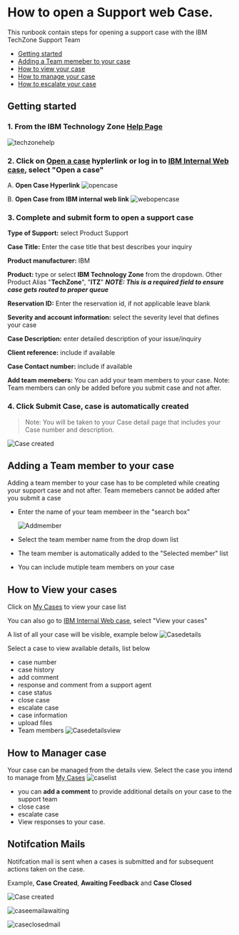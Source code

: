 # How to open a Support web Case.
This runbook contain steps for opening a support case with the IBM TechZone Support Team

- [Getting started](https://github.com/IBM/itz-support-public/blob/main/IBM-Technology-Zone/IBM-Technology-Zone-Runbooks/open_case_web_internal.md#Getting-started)
- [Adding a Team memeber to your case]()
- [How to view your case](https://github.com/IBM/itz-support-public/blob/main/IBM-Technology-Zone/IBM-Technology-Zone-Runbooks/open_case_web_internal.md#how-to-view-your-cases)
- [How to manage your case](https://github.com/IBM/itz-support-public/blob/main/IBM-Technology-Zone/IBM-Technology-Zone-Runbooks/open_case_web_internal.md#how-to-manager-case)
- [How to escalate your case]()


## Getting started
### 1. From the IBM Technology Zone [Help Page](https://techzone.ibm.com/help)

![techzonehelp](Images/techzonehelp.png)

### 2. Click on [Open a case](https://ibmsf.force.com/ibminternalproducts/s/createrecord/NewCase?language=en_US) hyplerlink or log in to [IBM Internal Web case](https://ibmsf.force.com/ibminternalproducts/s/), select "Open a case" 

A. **Open Case Hyperlink** ![opencase](Images/opencase.png) 

B. **Open Case from IBM internal web link** ![webopencase](Images/webopencase.png)


### 3. Complete and submit form to open a support case

   **Type of Support:** select Product Support
   
   **Case Title:** Enter the case title that best describes your inquiry
   
   **Product manufacturer:** IBM
   
   **Product:** type or select **IBM Technology Zone** from the dropdown. Other Product Alias "**TechZone**", "**ITZ**" _**NOTE: This is a required field to ensure case gets routed to proper queue**_
   
   **Reservation ID:** Enter the reservation id, if not applicable leave blank
   
   **Severity and account information:** select the severity level that defines your case
   
   **Case Description:** enter detailed description of your issue/inquiry
   
   **Client reference:** include if available 
   
   **Case Contact number:** include if available

   **Add team memebers:** You can add your team members to your case. Note: Team members can only be added before you submit case and not after.
   
### 4. Click **Submit Case**, case is automatically created

>Note: You will be taken to your Case detail page that includes your Case number and description.

![Case created](Images/Casecreated.png)

## Adding a Team member to your case

Adding a team member to your case has to be completed while creating your support case and not after. Team memebers cannot be added after you submit a case
- Enter the name of your team membeer in the "search box"

  ![Addmember](Images/Addmember.png)
  
- Select the team member name from the drop down list
- The team member is automatically added to the "Selected member" list
- You can include mutiple team members on your case
  

## How to View your cases

Click on [My Cases](https://ibmsf.force.com/ibminternalproducts/s/my-cases) to view your case list 

You can also go to [IBM Internal Web case](https://ibmsf.force.com/ibminternalproducts/s/), select "View your cases" 

A list of all your case will be visible, example below ![Casedetails](Images/Casedetails.png)


Select a case to view available details, list below 
 - case number
 - case history
 - add comment
 - response and comment from a support agent
 - case status
 - close case
 - escalate case
 - case information
 - upload files
 - Team members
![Casedetailsview](Images/Casedetailsview.png)

## How to Manager case
 Your case can be managed from the details view. Select the case you intend to manage from [My Cases](https://ibmsf.force.com/ibminternalproducts/s/my-cases)
 ![caselist](Images/caselist.png)
 
- you can **add a comment** to provide additional details on your case to the support team 
- close case
- escalate case
- View responses to your case. 

## Notifcation Mails 

Notifcation mail is sent when a cases is submitted and for subsequent actions taken on the case.

Example, **Case Created**, **Awaiting Feedback** and **Case Closed**

![Case created](Images/Casecreated.png)

![caseemailawaiting](Images/caseemailawaiting.png)

![caseclosedmail](Images/caseclosedmail.png)





